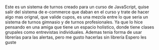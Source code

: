 Este es un sistema de turnos creado para un curso de JavaScript, quise salir del sistema de e-commerce que daban en el curso y 
trate de hacer algo mas orignal, que valide cupos, es una mezcla entre lo que seria un sistema de turnos gimnasio y de turnos profesionales. 
Ya que lo hice pensando en una amiga que tiene un espacio holistico, donde tiene clases grupales como entrevistas individuales. 
Ademas tenia forma de usar librerías para las alertas, pero me gusto hacerlas sin librería
Espero les guste
